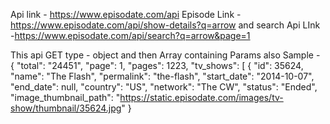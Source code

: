 Api link - https://www.episodate.com/api
Episode Link - https://www.episodate.com/api/show-details?q=arrow
and search Api LInk -https://www.episodate.com/api/search?q=arrow&page=1

This api GET type  - object and then Array containing Params also 
Sample -
{
    "total": "24451",
    "page": 1,
    "pages": 1223,
    "tv_shows": [
        {
            "id": 35624,
            "name": "The Flash",
            "permalink": "the-flash",
            "start_date": "2014-10-07",
            "end_date": null,
            "country": "US",
            "network": "The CW",
            "status": "Ended",
            "image_thumbnail_path": "https://static.episodate.com/images/tv-show/thumbnail/35624.jpg"
        }
